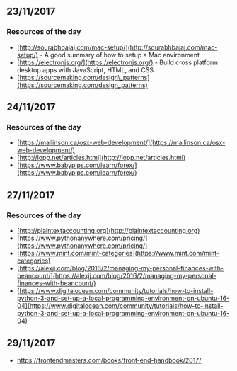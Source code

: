 ## 23/11/2017

### Resources of the day

* [http://sourabhbajaj.com/mac-setup/](http://sourabhbajaj.com/mac-setup/) - A good summary of how to setup a Mac environment
* [https://electronjs.org/](https://electronjs.org/) - Build cross platform desktop apps with JavaScript, HTML, and CSS
* [https://sourcemaking.com/design\_patterns](https://sourcemaking.com/design_patterns)

## 24/11/2017

### Resources of the day

* [https://mallinson.ca/osx-web-development/](https://mallinson.ca/osx-web-development/)
* [http://lopp.net/articles.html](http://lopp.net/articles.html)
* [https://www.babypips.com/learn/forex/](https://www.babypips.com/learn/forex/)

## 27/11/2017

### Resources of the day

* [http://plaintextaccounting.org](http://plaintextaccounting.org)
* [https://www.pythonanywhere.com/pricing/](https://www.pythonanywhere.com/pricing/)
* [https://www.mint.com/mint-categories](https://www.mint.com/mint-categories)
* [https://alexjj.com/blog/2016/2/managing-my-personal-finances-with-beancount/](https://alexjj.com/blog/2016/2/managing-my-personal-finances-with-beancount/)
* [https://www.digitalocean.com/community/tutorials/how-to-install-python-3-and-set-up-a-local-programming-environment-on-ubuntu-16-04](https://www.digitalocean.com/community/tutorials/how-to-install-python-3-and-set-up-a-local-programming-environment-on-ubuntu-16-04)

## 29/11/2017

* https://frontendmasters.com/books/front-end-handbook/2017/



